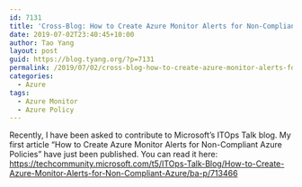 ```yaml
---
id: 7131
title: 'Cross-Blog: How to Create Azure Monitor Alerts for Non-Compliant Azure Policies'
date: 2019-07-02T23:40:45+10:00
author: Tao Yang
layout: post
guid: https://blog.tyang.org/?p=7131
permalink: /2019/07/02/cross-blog-how-to-create-azure-monitor-alerts-for-non-compliant-azure-policies/
categories:
  - Azure
tags:
  - Azure Monitor
  - Azure Policy
---
```

Recently, I have been asked to contribute to Microsoft’s ITOps Talk blog. My first article “How to Create Azure Monitor Alerts for Non-Compliant Azure Policies” have just been published. You can read it here: <a href="https://techcommunity.microsoft.com/t5/ITOps-Talk-Blog/How-to-Create-Azure-Monitor-Alerts-for-Non-Compliant-Azure/ba-p/713466">https://techcommunity.microsoft.com/t5/ITOps-Talk-Blog/How-to-Create-Azure-Monitor-Alerts-for-Non-Compliant-Azure/ba-p/713466</a>